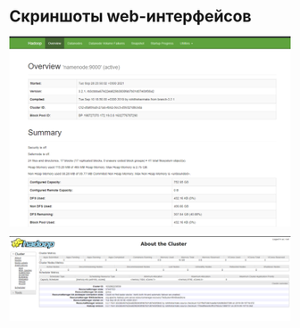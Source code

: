 # Скриншоты web-интерфейсов

![name-node](named-node.png)

![resource-manager](resource-manager.png)